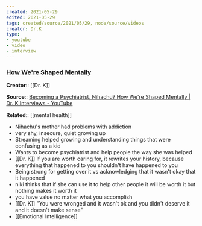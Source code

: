 ```yaml
---
created: 2021-05-29
edited: 2021-05-29
tags: created/source/2021/05/29, node/source/videos
creator: Dr.K
type:
- youtube
- video
- interview
---
```


### [How We're Shaped Mentally](https://www.youtube.com/watch?v=PDTPg_qKvn8)
**Creator**:: [[Dr. K]]
 
**Source**:: [Becoming a Psychiatrist, Nihachu? How We're Shaped Mentally | Dr. K Interviews - YouTube](https://www.youtube.com/watch?v=PDTPg_qKvn8)

**Related**::  [[mental health]] 

- Nihachu's mother had problems with addiction
- very shy, insecure, quiet growing up
- Streaming helped growing and understanding things that were confusing as a kid
- Wants to become psychiatrist and help people the way she was helped
- [[Dr. K]] If you are worth caring for, it rewrites your history, because everything that happened to you shouldn't have happened to you
- Being strong for getting over it vs acknowledging that it wasn't okay that it happened
- niki thinks that if she can use it to help other people it will be worth it but nothing makes it worth it
- you have value no matter what you accomplish
- [[Dr. K]] "You were wronged and it wasn't ok and you didn't deserve it and it doesn't make sense"
- [[Emotional Intelligence]]

